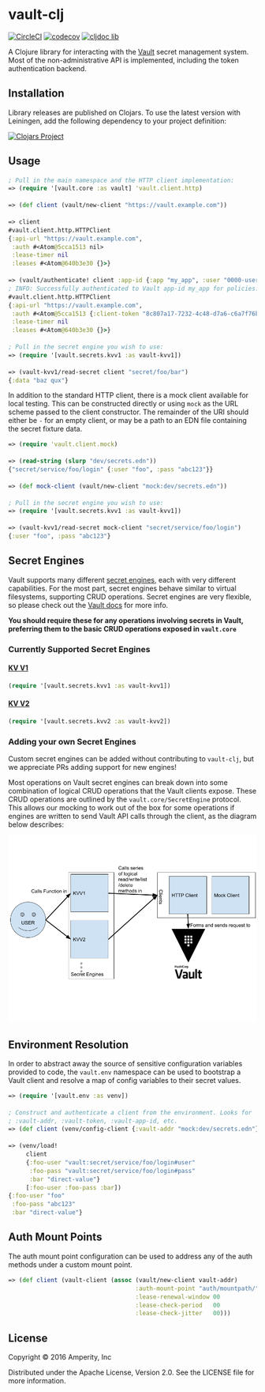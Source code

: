 vault-clj
=========

[![CircleCI](https://circleci.com/gh/amperity/vault-clj.svg?style=shield&circle-token=874076b19570f775bb30fbb0eaa1e605116facf5)](https://circleci.com/gh/amperity/vault-clj)
[![codecov](https://codecov.io/gh/amperity/vault-clj/branch/master/graph/badge.svg)](https://codecov.io/gh/amperity/vault-clj)
[![cljdoc lib](https://img.shields.io/badge/cljdoc-lib-blue.svg)](https://cljdoc.org/d/amperity/vault-clj/)

A Clojure library for interacting with the [Vault](https://vaultproject.io/)
secret management system. Most of the non-administrative API is implemented,
including the token authentication backend.

## Installation

Library releases are published on Clojars. To use the latest version with
Leiningen, add the following dependency to your project definition:

[![Clojars Project](http://clojars.org/amperity/vault-clj/latest-version.svg)](http://clojars.org/amperity/vault-clj)

## Usage

```clojure
; Pull in the main namespace and the HTTP client implementation:
=> (require '[vault.core :as vault] 'vault.client.http)

=> (def client (vault/new-client "https://vault.example.com"))

=> client
#vault.client.http.HTTPClient
{:api-url "https://vault.example.com",
 :auth #<Atom@5cca1513 nil>
 :lease-timer nil
 :leases #<Atom@640b3e30 {}>}

=> (vault/authenticate! client :app-id {:app "my_app", :user "0000-userid-000"})
; INFO: Successfully authenticated to Vault app-id my_app for policies: my-policy
#vault.client.http.HTTPClient
{:api-url "https://vault.example.com",
 :auth #<Atom@5cca1513 {:client-token "8c807a17-7232-4c48-d7a6-c6a7f76bcccc"}>
 :lease-timer nil
 :leases #<Atom@640b3e30 {}>}

; Pull in the secret engine you wish to use:
=> (require '[vault.secrets.kvv1 :as vault-kvv1])

=> (vault-kvv1/read-secret client "secret/foo/bar")
{:data "baz qux"}
```

In addition to the standard HTTP client, there is a mock client available for
local testing. This can be constructed directly or using `mock` as the URL
scheme passed to the client constructor. The remainder of the URI should either
be `-` for an empty client, or may be a path to an EDN file containing the
secret fixture data.

```clojure
=> (require 'vault.client.mock)

=> (read-string (slurp "dev/secrets.edn"))
{"secret/service/foo/login" {:user "foo", :pass "abc123"}}

=> (def mock-client (vault/new-client "mock:dev/secrets.edn"))

; Pull in the secret engine you wish to use:
=> (require '[vault.secrets.kvv1 :as vault-kvv1])

=> (vault-kvv1/read-secret mock-client "secret/service/foo/login")
{:user "foo", :pass "abc123"}
```

## Secret Engines
Vault supports many different [secret engines](https://www.vaultproject.io/docs/secrets/), each with very different
capabilities. For the most part, secret engines behave similar to virtual filesystems, supporting CRUD operations.
Secret engines are very flexible, so please check out the [Vault docs](https://www.vaultproject.io/docs/secrets/)
for more info.

**You should require these for any operations involving secrets in Vault, preferring them to the basic CRUD operations
exposed in `vault.core`**

### Currently Supported Secret Engines

#### [KV V1](https://www.vaultproject.io/docs/secrets/kv/kv-v1.html)

```clojure
(require '[vault.secrets.kvv1 :as vault-kvv1])
```

#### [KV V2](https://www.vaultproject.io/docs/secrets/kv/kv-v2.html)

```clojure
(require '[vault.secrets.kvv2 :as vault-kvv2])
```

### Adding your own Secret Engines
Custom secret engines can be added without contributing to `vault-clj`, but we appreciate PRs adding support for new
engines!

Most operations on Vault secret engines can break down into some combination of logical CRUD operations that the Vault
clients expose. These CRUD operations are outlined by the `vault.core/SecretEngine` protocol. This allows our mocking
to work out of the box for some operations if engines are written to send Vault API calls through the client, as the
diagram below describes:

![vault-clj Multi-engine Support](./vault-clj_multi-engine_support.png)


## Environment Resolution

In order to abstract away the source of sensitive configuration variables
provided to code, the `vault.env` namespace can be used to bootstrap a Vault
client and resolve a map of config variables to their secret values.

```clojure
=> (require '[vault.env :as venv])

; Construct and authenticate a client from the environment. Looks for
; :vault-addr, :vault-token, :vault-app-id, etc.
=> (def client (venv/config-client {:vault-addr "mock:dev/secrets.edn"}))

=> (venv/load!
     client
     {:foo-user "vault:secret/service/foo/login#user"
      :foo-pass "vault:secret/service/foo/login#pass"
      :bar "direct-value"}
     [:foo-user :foo-pass :bar])
{:foo-user "foo"
 :foo-pass "abc123"
 :bar "direct-value"}
```

## Auth Mount Points

The auth mount point configuration can be used to address any of the
 auth methods under a custom mount point. 

```clojure
=> (def client (vault-client (assoc (vault/new-client vault-addr)
                                    :auth-mount-point "auth/mountpath/"
                                    :lease-renewal-window 00
                                    :lease-check-period   00
                                    :lease-check-jitter   00)))
```
 

## License

Copyright © 2016 Amperity, Inc

Distributed under the Apache License, Version 2.0. See the LICENSE file
for more information.
